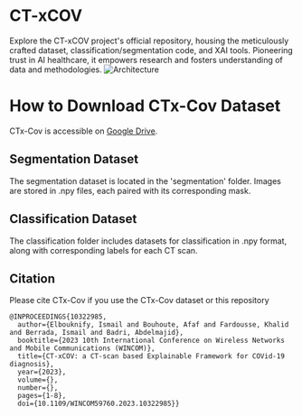 # CT-xCOV
Explore the CT-xCOV project's official repository, housing the meticulously crafted dataset, classification/segmentation code, and XAI tools. Pioneering trust in AI healthcare, it empowers research and fosters understanding of data and methodologies.
![Architecture](https://github.com/ismailelbouknify/CT-xCOV/assets/108365289/6057735b-9cfb-4ff2-9d0b-1ecda3a624f4)


# How to Download CTx-Cov Dataset

CTx-Cov is accessible on [Google Drive](https://drive.google.com/drive/folders/1ml0tqkUS3hi_4nNwNaaDVGj5QdHrYyM8?usp=sharing).

## Segmentation Dataset

The segmentation dataset is located in the 'segmentation' folder. Images are stored in .npy files, each paired with its corresponding mask.

## Classification Dataset

The classification folder includes datasets for classification in .npy format, along with corresponding labels for each CT scan.


## Citation

Please cite CTx-Cov if you use the CTx-Cov dataset or this repository

```
@INPROCEEDINGS{10322985,
  author={Elbouknify, Ismail and Bouhoute, Afaf and Fardousse, Khalid and Berrada, Ismail and Badri, Abdelmajid},
  booktitle={2023 10th International Conference on Wireless Networks and Mobile Communications (WINCOM)}, 
  title={CT-xCOV: a CT-scan based Explainable Framework for COVid-19 diagnosis}, 
  year={2023},
  volume={},
  number={},
  pages={1-8},
  doi={10.1109/WINCOM59760.2023.10322985}}

```
